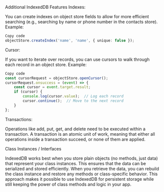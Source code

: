 Additional IndexedDB Features
Indexes:

You can create indexes on object store fields to allow for more efficient searching (e.g., searching by name or phone number in the contacts store).
Example:
``` typescript
Copy code
objectStore.createIndex('name', 'name', { unique: false });
```
Cursor:

If you want to iterate over records, you can use cursors to walk through each record in an object store.
Example:
``` typescript
Copy code
const cursorRequest = objectStore.openCursor();
cursorRequest.onsuccess = (event) => {
    const cursor = event.target.result;
    if (cursor) {
        console.log(cursor.value);  // Log each record
        cursor.continue();  // Move to the next record
    }
};
```
Transactions:

Operations like add, put, get, and delete need to be executed within a transaction. A transaction is an atomic unit of work, meaning that either all operations inside a transaction succeed, or none of them are applied.

Class Instances / Interfaces

IndexedDB works best when you store plain objects (no methods, just data) that represent your class instances. This ensures that the data can be serialized and stored efficiently.
When you retrieve the data, you can rebuild the class instance and restore any methods or class-specific behavior.
This approach makes it possible to use IndexedDB for persistent storage while still keeping the power of class methods and logic in your app.

